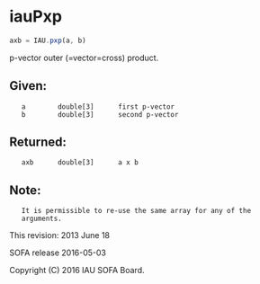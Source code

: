 # iauPxp

```js
axb = IAU.pxp(a, b)
```

p-vector outer (=vector=cross) product.

## Given:
```
   a        double[3]      first p-vector
   b        double[3]      second p-vector
```

## Returned:
```
   axb      double[3]      a x b
```

## Note:
```
   It is permissible to re-use the same array for any of the
   arguments.
```

This revision:  2013 June 18

SOFA release 2016-05-03

Copyright (C) 2016 IAU SOFA Board.